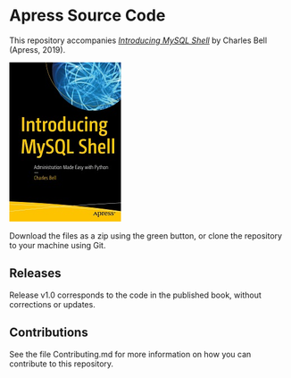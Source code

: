# Apress Source Code

This repository accompanies [*Introducing MySQL Shell*](https://www.apress.com/9781484250822) by Charles Bell (Apress, 2019).

[comment]: #cover
![Cover image](9781484250822.jpg)

Download the files as a zip using the green button, or clone the repository to your machine using Git.

## Releases

Release v1.0 corresponds to the code in the published book, without corrections or updates.

## Contributions

See the file Contributing.md for more information on how you can contribute to this repository.